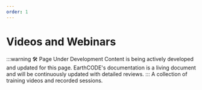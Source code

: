 ```yaml
---
order: 1
---
```

# Videos and Webinars
:::warning 🛠️ Page Under Development
Content is being actively developed and updated for this page. EarthCODE's documentation is a living document and will be continuously updated with detailed reviews.
:::
A collection of training videos and recorded sessions.

